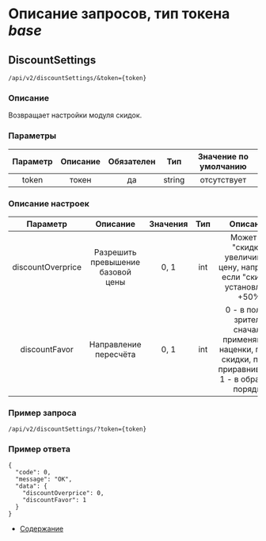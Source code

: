 Описание запросов, тип токена _base_
====================================
DiscountSettings
------------

`/api/v2/discountSettings/&token={token}`
 
### Описание
Возвращает настройки модуля скидок.

### Параметры
 
|    Параметр   |            Описание            | Обязателен |   Тип  | Значение по умолчанию |
|:-------------:|:------------------------------:|:----------:|:------:|:---------------------:|
|     token     |              токен             |     да     | string |      отсутствует      |
 
### Описание настроек

|    Параметр   |            Описание            | Значения |   Тип  | Описание |
|:-------------:|:------------------------------:|:----------:|:------:|:------:|
| discountOverprice  | Разрешить превышение базовой цены | 0, 1| int | Может ли "скидка" увеличивать цену, например если "скидка" установлена +50% |
| discountFavor  | Направление пересчёта | 0, 1| int | 0 - в пользу зрителя сначала применяются наценки, потом скидки, потом приравнивания; 1 - в обратном порядке |
 
### Пример запроса
`/api/v2/discountSettings/?token={token}`

### Пример ответа

```
{
  "code": 0,
  "message": "OK",
  "data": {
    "discountOverprice": 0,
    "discountFavor": 1
  }
}
```
* [Содержание](../index)